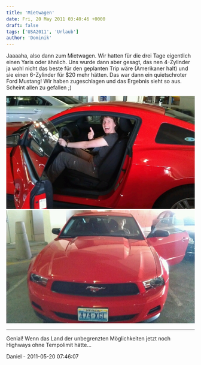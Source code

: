 ```yaml
---
title: 'Mietwagen'
date: Fri, 20 May 2011 03:40:46 +0000
draft: false
tags: ['USA2011', 'Urlaub']
author: 'Dominik'
---
```


Jaaaaha, also dann zum Mietwagen. Wir hatten für die drei Tage eigentlich einen Yaris oder ähnlich. Uns wurde dann aber gesagt, das nen 4-Zylinder ja wohl nicht das beste für den geplanten Trip wäre (Amerikaner halt) und sie einen 6-Zylinder für $20 mehr hätten. Das war dann ein quietschroter Ford Mustang! Wir haben zugeschlagen und das Ergebnis sieht so aus. Scheint allen zu gefallen ;)

![-491793959](/urlaub11to15-images/11/491793959-scaled1000.jpg?w=300)
![-490870438](/urlaub11to15-images/11/490870438-scaled1000.jpg?w=300)

---

Genial! Wenn das Land der unbegrenzten Möglichkeiten jetzt noch Highways ohne Tempolimit hätte...

Daniel - 2011-05-20 07:46:07